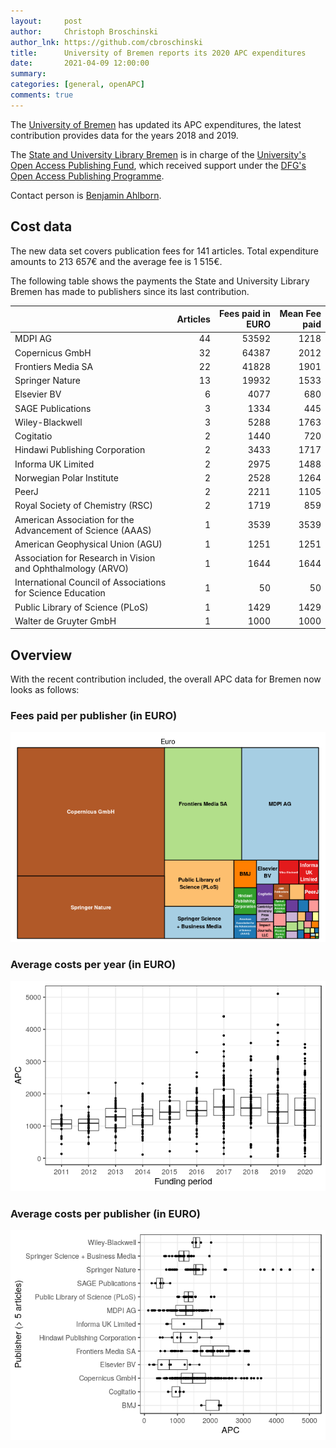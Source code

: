 ```yaml
---
layout:     post
author:     Christoph Broschinski
author_lnk: https://github.com/cbroschinski
title:      University of Bremen reports its 2020 APC expenditures
date:       2021-04-09 12:00:00
summary:    
categories: [general, openAPC]
comments: true
---
```





The [University of Bremen](https://www.uni-bremen.de/en/university) has updated its APC expenditures, the latest contribution provides data for the years 2018 and 2019.

The [State and University Library Bremen](http://www.suub.uni-bremen.de/home-english/) is in charge of the [University's Open Access Publishing Fund](http://www.suub.uni-bremen.de/home-english/refworks-and-publishing/open-access-in-bremen-2/), which received support under the [DFG's Open Access Publishing Programme](https://www.dfg.de/en/research_funding/programmes/infrastructure/lis/open_access/infrastructure_funding/index.html#4).

Contact person is [Benjamin Ahlborn](mailto:ahlborn@suub.uni-bremen.de).

## Cost data



The new data set covers publication fees for 141 articles. Total expenditure amounts to 213 657€ and the average fee is 1 515€.

The following table shows the payments the State and University Library Bremen has made to publishers since its last contribution.


|                                                            | Articles| Fees paid in EURO| Mean Fee paid|
|:-----------------------------------------------------------|--------:|-----------------:|-------------:|
|MDPI AG                                                     |       44|             53592|          1218|
|Copernicus GmbH                                             |       32|             64387|          2012|
|Frontiers Media SA                                          |       22|             41828|          1901|
|Springer Nature                                             |       13|             19932|          1533|
|Elsevier BV                                                 |        6|              4077|           680|
|SAGE Publications                                           |        3|              1334|           445|
|Wiley-Blackwell                                             |        3|              5288|          1763|
|Cogitatio                                                   |        2|              1440|           720|
|Hindawi Publishing Corporation                              |        2|              3433|          1717|
|Informa UK Limited                                          |        2|              2975|          1488|
|Norwegian Polar Institute                                   |        2|              2528|          1264|
|PeerJ                                                       |        2|              2211|          1105|
|Royal Society of Chemistry (RSC)                            |        2|              1719|           859|
|American Association for the Advancement of Science (AAAS)  |        1|              3539|          3539|
|American Geophysical Union (AGU)                            |        1|              1251|          1251|
|Association for Research in Vision and Ophthalmology (ARVO) |        1|              1644|          1644|
|International Council of Associations for Science Education |        1|                50|            50|
|Public Library of Science (PLoS)                            |        1|              1429|          1429|
|Walter de Gruyter GmbH                                      |        1|              1000|          1000|

## Overview

With the recent contribution included, the overall APC data for Bremen now looks as follows:

### Fees paid per publisher (in EURO)

![plot of chunk tree_bremen_2021_04_09_full](/figure/tree_bremen_2021_04_09_full-1.png)

###  Average costs per year (in EURO)

![plot of chunk box_bremen_2021_04_09_year_full](/figure/box_bremen_2021_04_09_year_full-1.png)

###  Average costs per publisher (in EURO)

![plot of chunk box_bremen_2021_04_09_publisher_full](/figure/box_bremen_2021_04_09_publisher_full-1.png)
